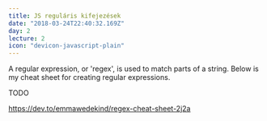 ```yaml
---
title: JS reguláris kifejezések
date: "2018-03-24T22:40:32.169Z"
day: 2
lecture: 2
icon: "devicon-javascript-plain"
---
```



A regular expression, or 'regex', is used to match parts of a string. Below is my cheat sheet for creating regular expressions.

TODO

https://dev.to/emmawedekind/regex-cheat-sheet-2j2a

